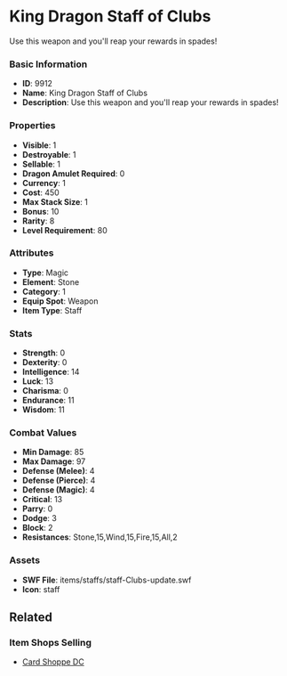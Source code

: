 # King Dragon Staff of Clubs

Use this weapon and you'll reap your rewards in spades!

### Basic Information

- **ID**: 9912
- **Name**: King Dragon Staff of Clubs
- **Description**: Use this weapon and you&#039;ll reap your rewards in spades!

### Properties

- **Visible**: 1
- **Destroyable**: 1
- **Sellable**: 1
- **Dragon Amulet Required**: 0
- **Currency**: 1
- **Cost**: 450
- **Max Stack Size**: 1
- **Bonus**: 10
- **Rarity**: 8
- **Level Requirement**: 80

### Attributes

- **Type**: Magic
- **Element**: Stone
- **Category**: 1
- **Equip Spot**: Weapon
- **Item Type**: Staff

### Stats

- **Strength**: 0
- **Dexterity**: 0
- **Intelligence**: 14
- **Luck**: 13
- **Charisma**: 0
- **Endurance**: 11
- **Wisdom**: 11

### Combat Values

- **Min Damage**: 85
- **Max Damage**: 97
- **Defense (Melee)**: 4
- **Defense (Pierce)**: 4
- **Defense (Magic)**: 4
- **Critical**: 13
- **Parry**: 0
- **Dodge**: 3
- **Block**: 2
- **Resistances**: Stone,15,Wind,15,Fire,15,All,2

### Assets

- **SWF File**: items/staffs/staff-Clubs-update.swf
- **Icon**: staff

## Related

### Item Shops Selling

- [Card Shoppe DC](../item-shops/341-card-shoppe-dc.md)

